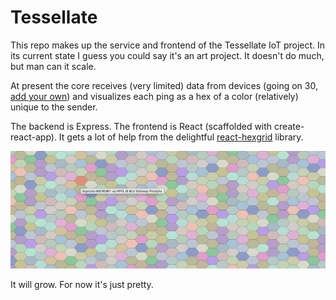 # Tessellate

This repo makes up the service and frontend of the Tessellate IoT project. In its current state I guess you could say it's an art project. It doesn't do much, but man can it scale.

At present the core receives (very limited) data from devices (going on 30, [add your own](https://github.com/cachilders/tessellate-peripheral)) and visualizes each ping as a hex of a color (relatively) unique to the sender.

The backend is Express. The frontend is React (scaffolded with create-react-app). It gets a lot of help from the delightful [react-hexgrid](https://github.com/Hellenic/react-hexgrid) library.

![Tessellate Screenshot](assets/images/tessellate12102017.png)

It will grow. For now it's just pretty.
